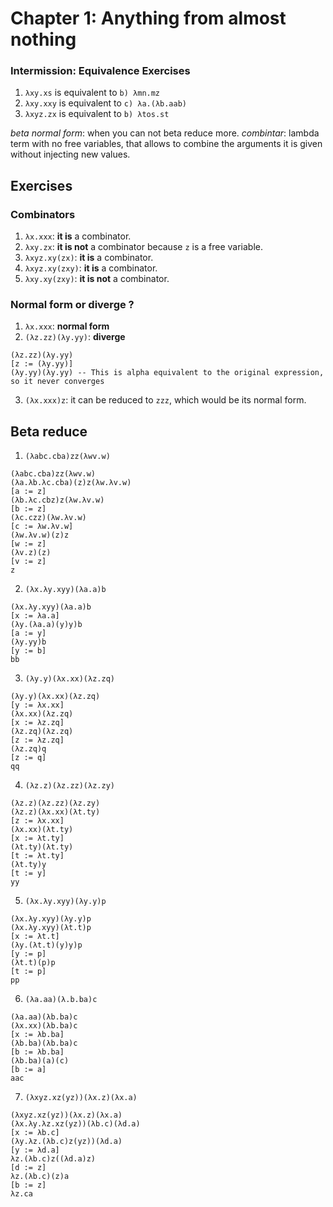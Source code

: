 # Chapter 1: Anything from almost nothing

### Intermission: Equivalence Exercises

1. `λxy.xs` is equivalent to `b) λmn.mz`
2. `λxy.xxy` is equivalent to `c) λa.(λb.aab)`
3. `λxyz.zx` is equivalent to `b) λtos.st`

_beta normal form_: when you can not beta reduce more.
_combintar_: lambda term with no free variables, that allows to combine the arguments it is given without injecting new values.

## Exercises

### Combinators

1. `λx.xxx`: **it is** a combinator.
2. `λxy.zx`: **it is not** a combinator because `z` is a free variable.
3. `λxyz.xy(zx)`: **it is** a combinator.
4. `λxyz.xy(zxy)`: **it is** a combinator.
5. `λxy.xy(zxy)`: **it is not** a combinator.

### Normal form or diverge ?

1. `λx.xxx`: **normal form**
2. `(λz.zz)(λy.yy)`: **diverge**

```
(λz.zz)(λy.yy)
[z := (λy.yy)]
(λy.yy)(λy.yy) -- This is alpha equivalent to the original expression, so it never converges
```

3. `(λx.xxx)z`: it can be reduced to `zzz`, which would be its normal form.

## Beta reduce

1. `(λabc.cba)zz(λwv.w)`

```
(λabc.cba)zz(λwv.w)
(λa.λb.λc.cba)(z)z(λw.λv.w)
[a := z]
(λb.λc.cbz)z(λw.λv.w)
[b := z]
(λc.czz)(λw.λv.w)
[c := λw.λv.w]
(λw.λv.w)(z)z
[w := z]
(λv.z)(z)
[v := z]
z
```

2. `(λx.λy.xyy)(λa.a)b`

```
(λx.λy.xyy)(λa.a)b
[x := λa.a]
(λy.(λa.a)(y)y)b
[a := y]
(λy.yy)b
[y := b]
bb
```

3. `(λy.y)(λx.xx)(λz.zq)`

```
(λy.y)(λx.xx)(λz.zq)
[y := λx.xx]
(λx.xx)(λz.zq)
[x := λz.zq]
(λz.zq)(λz.zq)
[z := λz.zq]
(λz.zq)q
[z := q]
qq
```

4. `(λz.z)(λz.zz)(λz.zy)`

```
(λz.z)(λz.zz)(λz.zy)
(λz.z)(λx.xx)(λt.ty)
[z := λx.xx]
(λx.xx)(λt.ty)
[x := λt.ty]
(λt.ty)(λt.ty)
[t := λt.ty]
(λt.ty)y
[t := y]
yy
```

5. `(λx.λy.xyy)(λy.y)p`

```
(λx.λy.xyy)(λy.y)p
(λx.λy.xyy)(λt.t)p
[x := λt.t]
(λy.(λt.t)(y)y)p
[y := p]
(λt.t)(p)p
[t := p]
pp
```

6. `(λa.aa)(λ.b.ba)c`

```
(λa.aa)(λb.ba)c
(λx.xx)(λb.ba)c
[x := λb.ba]
(λb.ba)(λb.ba)c
[b := λb.ba]
(λb.ba)(a)(c)
[b := a]
aac
```

7. `(λxyz.xz(yz))(λx.z)(λx.a)`

```
(λxyz.xz(yz))(λx.z)(λx.a)
(λx.λy.λz.xz(yz))(λb.c)(λd.a)
[x := λb.c]
(λy.λz.(λb.c)z(yz))(λd.a)
[y := λd.a]
λz.(λb.c)z((λd.a)z)
[d := z]
λz.(λb.c)(z)a
[b := z]
λz.ca
```
